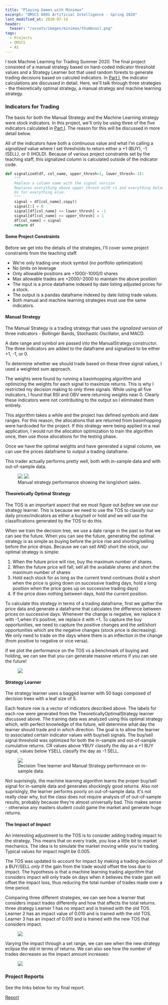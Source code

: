 ```yaml
---
title: "Playing Games with Minimax"
excerpt: "OMSCS 6601 Artificial Intelligence - Spring 2020"
last_modified_at: 2020-07-14
header:
  teaser: "/assets/images/minimax/thumbnail.png"
tags: 
  - Projects
  - OMSCS
  - AI
---
```


I took Machine Learning for Trading Summer 2020. The final project consisted of a manual strategy based on hard-coded indicator threshold values and a Strategy Learner bot that used random forests to generate trading decisions based on calculed indicators. In <a href="/indicators/" target="_blank">Part I</a>, the indicator calculations are discussed in detail. Here, we'll talk through three strategies - the theoretically optimal strategy, a manual strategy and machine learning strategy.

### Indicators for Trading

The basis for both the Manual Strategy and the Machine Learning strategy were stock indicators. In this project, we'll only be using three of the five indicators calculated in <a href="/indicators/" target="_blank">Part I</a>. The reason for this will be discussed in more detail below.

All of the indicators have both a continuous value and what I'm calling a *signalized* value where I set thresholds to return either a +1 (BUY), -1 (SELL), or 0 (HOLD). Because of various project constraints set by the teaching staff, this signalized column is calculated outside of the indicator code.

```python
def signalized(df, col_name, upper_thresh=1, lower_thresh=-1):
    """
    Replace a column name with the signal version
    Replaces everything above upper_thresh with +1 and everything below with -1.
    Os for everything else.
    """
    signal = df[col_name].copy()
    signal[:] = 0
    signal[df[col_name] <= lower_thresh] = -1
    signal[df[col_name] >= upper_thresh] = 1
    df[col_name] = signal
    return df
```

#### Some Project Constraints
Before we get into the details of the strategies, I'll cover some project constraints from the teaching staff.
   * We're only trading one stock symbol (no portfolio optimization)
   * No limits on leverage
   * Only allowable positions are +1000/-1000/0 shares
   * Max allowable trades are +2000/-2000 to maintain the above position
   * The input is a price dataframe indexed by date listing adjusted prices for a stock.
   * The output is a pandas dataframe indexed by date listing trade values.
   * Both manual and machine learning strategies must use the same indicators.

#### Manual Strategy
The Manual Strategy is a trading strategy that uses the *signalized* version of three indicators - Bollinger Bands, Stochastic Oscillator, and MACD. 

A date range and symbol are passed into the ManualStrategy constructor. 
The three indicators are added to the dataframe and signalized to be either +1, -1, or 0.

To determine whether we should trade based on these three signal values, I used a weighted sum approach.

The weights were found by running a basinhopping algorithm and optimizing the weights for each signal to maximize returns. This is why I restricted my decision making to only three signals. While using all five indicators, I found that RSI and OBV were returning weights near 0. Clearly these indicators were not contributing to the output so I eliminated them entirely.

This algorithm takes a while and the project has defined symbols and date ranges. For this reason, the allocations that are returned from basinhopping were hardcoded for the project. If this strategy were being applied in a real application, I would run the allocation optimization to train the algorithm once, then use those allocations for the testing phase.

Once we have the optimal weights and have generated a signal column, we can use the prices dataframe to output a trading dataframe.

This trader actually performs pretty well, both with in-sample data and with out-of-sample data.
<figure class="half">
    <a href="/assets/images/autotrader/manual_in.png"><img src="/assets/images/autotrader/manual_in.png"></a>
    <a href="/assets/images/autotrader/manual_out.png"><img src="/assets/images/autotrader/manual_out.png"></a>
    <figcaption>Manual strategy performance showing the long/short sales.</figcaption>
</figure>

#### Theoretically Optimal Strategy
The TOS is an important aspect that we must figure out *before* we use our strategy learner. This is because we need to use the TOS to classify our daily prices/indicators as either a buy/sell or hold and we will use the classifications generated by the TOS to do this.

When we train the decision tree, we use a date range in the past so that we can see the future. When you can see the future, generating the optimal strategy is as simple as buying before the price rise and shorting/selling before the price drops. Because we can sell AND short the stock, our optimal strategy is simple:
1. When the future price will rise, buy the maximum number of shares.
2. When the future price will fall, sell all the available shares and short the maximum number of
shares
3. Hold each stock for as long as the current trend continues (hold a short when the price is going
down on successive trading days, hold a long position when the price goes up on successive
trading days)
4. If the price does nothing between days, hold the current position.

To calculate this strategy in terms of a trading dataframe, first we gather the price data and generate a
dataframe that calculates the difference between prices on successive days. Whenever the change is negative, we replace it with -1,when it’s positive, we replace it with +1. To capture the buy opportunities, we need to capture the positive changes and the sell/short opportunities which are the negative changes (stock price is decreasing). We only need to trade on the days where there is an inflection in the change (from positive to negative or vice versa).

If we plot the performance on the TOS vs a benchmark of buying and holding, we can see that you can generate massive returns if you can see the future!
<figure class="align-center">
    <a href="/assets/images/autotrader/tos.png"><img src="/assets/images/autotrader/tos.png"></a>
</figure>

#### Strategy Learner
The strategy learner uses a bagged learner with 50 bags composed of decision trees with a leaf size of 5. 

Each feature row is a vector of indicators described above. The labels for each row were generated from the TheoreticallyOptimalStrategy learner discussed above. The training data was analyzed using this optimal strategy which, with perfect knowledge of the future, will determine what day the learner should trade and in which direction. The goal is to allow the learner to associated certain indicator values with buy/sell signals. The buy/sell signal threshold was optimized for both the in-sample and out-of-sample cumulative returns. CR values above YBUY
classify the day as a +1 BUY signal, values below YSELL classify the day as -1 SELL.

<figure class="align-center">
    <a href="/assets/images/autotrader/experiment1.png"><img src="/assets/images/autotrader/experiment1.png"></a>
    <figcaption>Decision Tree learner and Manual Strategy performnace on in-sample data.</figcaption>
</figure>

Not suprisingly, the machine learning algorithm learns the proper buy/sell signal for in-sample data and generates shockingly good returns. Also not suprisingly, the learner performs poorly on out-of-sample data. It's not really clear why, but the class does not require analysis of of out-of-sample results, probably because they're almost universally bad. This makes sense - otherwise any masters student could game the market and generate huge returns.


#### The Impact of *Impact*
An interesting adjustment to the TOS is to consider adding trading impact to the strategy. This means that on every trade, you lose a little bit to market mechanics. The idea is to simulate the market moving *while* you're trading. Typical values for impact might be 0.005. 

The TOS was updated to account for impact by making a trading decision of a BUY/SELL *only* if the gain from the trade would offset the loss due to impact. The hypothesis is that a machine learning trading algorithm that considers impact will only trade on days when it believes the trade gain will offset the impact loss, thus reducing the total number of trades made over a time period. 

Comparing three different strategies, we can see how a learner that considers impact trades differently and how that affects the total returns. three strategy Learner 1 has no impact and is trained with the old TOS. Learner 2 has an impact value of 0.010 and is trained with the old TOS. Learner 3 has an impact of 0.010 and is trained with the new TOS that considers impact.

<figure class="align-center">
    <a href="/assets/images/autotrader/experiment2_1.png"><img src="/assets/images/autotrader/experiment2_1.png"></a>
</figure>

Varying the impact through a set range, we can see when the new strategy eclipse the old in terms of returns. We can also see how the number of trades decreases as the impact amount increases:

<figure class="align-center">
    <a href="/assets/images/autotrader/experiment2_2.png"><img src="/assets/images/autotrader/experiment2_2.png"></a>
</figure>


### Project Reports
See the links below for my final report.

<a href="/downloads/autotrader/report.pdf" target="_blank">Report</a>

